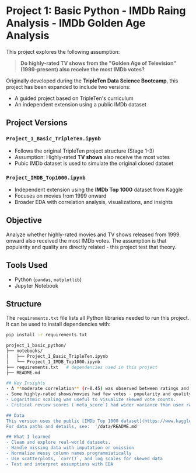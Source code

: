 # Project 1: Basic Python - IMDb Raing Analysis - IMDb Golden Age Analysis

This project explores the following assumption: 

> **Do highly-rated TV shows from the "Golden Age of Television" (1999-present) also receive the most IMDb votes?**

Originally developed during the **TripleTen Data Science Bootcamp**, this project has been expanded to include two versions: 
- A guided project based on TripleTen's curriculum
- An independent extension using a public IMDb dataset

## Project Versions

### `Project_1_Basic_TripleTen.ipynb`
- Follows the original TripleTen project structure (Stage 1-3)
- Assumption: Highly-rated **TV shows** also receive the most votes
- Pubic IMDb dataset is used to simulate the original closed dataset

### `Project_IMDB_Top1000.ipynb`
- Independent extension using the **IMDb Top 1000** dataset from Kaggle
- Focuses on movies from 1999 onward
- Broader EDA with correlation analysis, visualizations, and insights

## Objective 
Analyze whether highly-rated movies and TV shows released from 1999 onward also received the most IMDb votes. 
The assumption is that popularity and quality are directly related - this project test that theory. 

## Tools Used
- Python (`pandas`, `matplotlib`)
- Jupyter Notebook

## Structure 
The `requirements.txt` file lists all Python libraries needed to run this project.  
It can be used to install dependencies with:

```bash
pip install -r requirements.txt

project_1_basic_python/
├── notebooks/
│   ├── Project_1_Basic_TripleTen.ipynb
│   └── Project_1_IMDB_Top1000.ipynb
├── requirements.txt   # dependencies used in this project
├── README.md

## Key Insights
- A **moderate correlation** (r=0.45) was observed between ratings and vote counts.
- Some highly-rated shows/movies had few votes - popularity and quality don't always align.
- Logarithmic scaling was useful to visualize skewed vote counts.
- Critical review scores (`meta_score`) had wider variance than user ratings.

## Data
This version uses the public [IMDb Top 1000 dataset](https://www.kaggle.com/datasets/harshitshankhdhar/imdb-dataset-of-top-1000-movies-and-tv-shows) from Kaggle.
For data paths and details, see:  '/data/README.md'

## What I learned
- Clean and explore real-world datasets.
- Handle missing data with imputation or omission
- Normalize messy column names programmiatically
- Use scatterplots, `corr()`, and log scales for skewed data
- Test and interpret assumptions with EDA 
